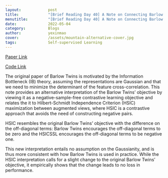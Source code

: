 ```yaml
---
layout:            post
title:             "[Brief Reading Day 40] A Note on Connecting Barlow Twins with Negative-Sample-Free Contrastive Learning"
menutitle:         "[Brief Reading Day 40] A Note on Connecting Barlow Twins with Negative-Sample-Free Contrastive Learning"
date:              2022-05-04
category:          Blogs
author:            yexinmao
cover:             /assets/mountain-alternative-cover.jpg
tags:              Self-supervised Learning
---
```


[Paper Link](https://arxiv.org/pdf/2104.13712)

[Code Link](https://github.com/yaohungt/Barlow-Twins-HSIC)

The original paper of Barlow Twins is motivated by the Information Bottleneck (IB) theory, assuming the representations are Gaussian and that we need to minimize the determinant of the feature cross-correlation. This note provides an alternative interpretation of the Barlow Twins’ objective by viewing it as a negative-sample-free contrastive learning objective and relates the it to Hilbert-Schmidt Independence Criterion (HSIC) maximization between augmented views, where HSIC is a contrastive approach that avoids the need of constructing negative pairs. 

HSIC resembles the original Barlow Twins’ objective with the difference on the off-diagonal terms: Barlow Twins encourages the off-diagonal terms to be zero and the HSICSSL encourages the off-diagonal terms to be negative one.

This new interpretation entails no assumption on the Gaussianity, and is thus more consistent with how Barlow Twins is used in practice. While the HSIC interpretation calls for a slight change to the original Barlow Twins’ objective, it empirically shows that the change leads to no loss in performance.



